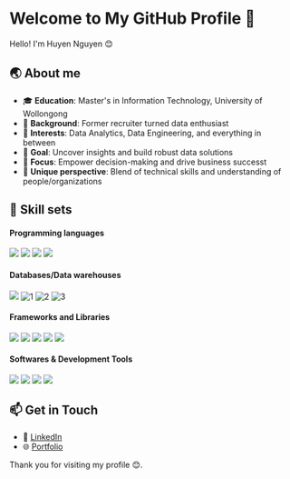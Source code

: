 

# Welcome to My GitHub Profile 👋

Hello! I'm Huyen Nguyen 😊  

## 🌏 About me

- 🎓 **Education**: Master's in Information Technology, University of Wollongong
- 💼 **Background**: Former recruiter turned data enthusiast
- 🧭 **Interests**: Data Analytics, Data Engineering, and everything in between
- 🎯 **Goal**: Uncover insights and build robust data solutions
- 🔎 **Focus**: Empower decision-making and drive business successt
- 🔭 **Unique perspective**: Blend of technical skills and understanding of people/organizations

## 🚀 Skill sets

#### Programming languages
![](https://img.shields.io/badge/Python-3776AB.svg?style=for-the-badge&logo=Python&logoColor=white)
![](https://img.shields.io/badge/HTML5-E34F26.svg?style=for-the-badge&logo=HTML5&logoColor=white)
![](https://img.shields.io/badge/CSS3-1572B6.svg?style=for-the-badge&logo=CSS3&logoColor=white)
![](https://img.shields.io/badge/JavaScript-F7DF1E.svg?style=for-the-badge&logo=JavaScript&logoColor=black)

#### Databases/Data warehouses

![](https://img.shields.io/badge/MySQL-4479A1.svg?style=for-the-badge&logo=MySQL&logoColor=white)
![1](https://img.shields.io/badge/PostgreSQL-4169E1.svg?style=for-the-badge&logo=PostgreSQL&logoColor=white)
![2](https://img.shields.io/badge/Apache%20Hive-FDEE21.svg?style=for-the-badge&logo=Apache-Hive&logoColor=black)
![3](https://img.shields.io/badge/Snowflake-29B5E8.svg?style=for-the-badge&logo=Snowflake&logoColor=white)

#### Frameworks and Libraries
![](https://img.shields.io/badge/dbt-FF694B.svg?style=for-the-badge&logo=dbt&logoColor=white)
![](https://img.shields.io/badge/Scrapy-60A839.svg?style=for-the-badge&logo=Scrapy&logoColor=white)
![](https://img.shields.io/badge/Flask-000000.svg?style=for-the-badge&logo=Flask&logoColor=white)
![](https://img.shields.io/badge/Apache%20Spark-E25A1C.svg?style=for-the-badge&logo=Apache-Spark&logoColor=white)
![](https://img.shields.io/badge/Apache%20Airflow-017CEE.svg?style=for-the-badge&logo=Apache-Airflow&logoColor=white)

#### Softwares & Development Tools
![](https://img.shields.io/badge/Tableau-E97627.svg?style=for-the-badge&logo=Tableau&logoColor=white)
![](https://img.shields.io/badge/GitHub-181717.svg?style=for-the-badge&logo=GitHub&logoColor=white)
![](https://img.shields.io/badge/Jira-0052CC.svg?style=for-the-badge&logo=Jira&logoColor=white)
![](https://img.shields.io/badge/Visual%20Studio%20Code-007ACC.svg?style=for-the-badge&logo=Visual-Studio-Code&logoColor=white)


## 📫 Get in Touch

- 📎 [LinkedIn](https://www.linkedin.com/in/xuanhuyen3011)
- 🌐 [Portfolio](https://xuanhuyen3011.github.io/)

Thank you for visiting my profile 😊. 


